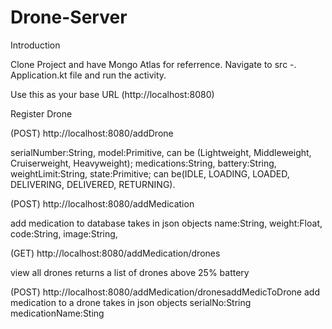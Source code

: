 # Drone-Server

Introduction



Clone Project and have Mongo Atlas for referrence.
Navigate to src -. Application.kt file and run the activity.


Use this as your base URL (http://localhost:8080)

Register Drone

(POST) http://localhost:8080/addDrone

serialNumber:String,
model:Primitive, can be (Lightweight, Middleweight, Cruiserweight,
Heavyweight);
medications:String,
battery:String,
weightLimit:String,
state:Primitive; can be(IDLE, LOADING, LOADED, DELIVERING, DELIVERED,
RETURNING).

(POST) http://localhost:8080/addMedication

add medication to database
takes in json objects
name:String,
weight:Float,
code:String,
image:String,


(GET) http://localhost:8080/addMedication/drones

view all drones
returns a list of drones above 25% battery

(POST) http://localhost:8080/addMedication/dronesaddMedicToDrone
add medication to a drone
takes in json objects
serialNo:String
medicationName:Sting

